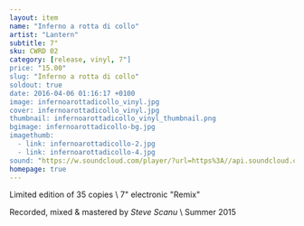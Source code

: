 ```yaml
---
layout: item
name: "Inferno a rotta di collo"
artist: "Lantern"
subtitle: 7"
sku: CWRD 02
category: [release, vinyl, 7"]
price: "15.00"
slug: "Inferno a rotta di collo"
soldout: true
date: 2016-04-06 01:16:17 +0100
image: infernoarottadicollo_vinyl.jpg
cover: infernoarottadicollo_vinyl.jpg
thumbnail: infernoarottadicollo_vinyl_thumbnail.png
bgimage: infernoarottadicollo-bg.jpg
imagethumb:
  - link: infernoarottadicollo-2.jpg
  - link: infernoarottadicollo-4.jpg 
sound: "https://w.soundcloud.com/player/?url=https%3A//api.soundcloud.com/tracks/257696993&amp;color=000000&amp;auto_play=false&amp;hide_related=false&amp;show_comments=true&amp;show_user=true&amp;show_reposts=false"
homepage: true
---
```


Limited edition of 35 copies \\
7" electronic "Remix"

Recorded, mixed & mastered by *Steve Scanu* \\
Summer 2015